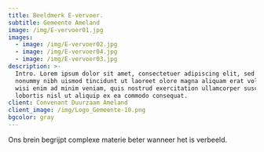 ```yaml
---
title: Beeldmerk E-vervoer.
subtitle: Gemeente Ameland
image: /img/E-vervoer01.jpg
images:
  - image: /img/E-vervoer02.jpg
  - image: /img/E-vervoer04.jpg
  - image: /img/E-vervoer03.jpg
description: >-
  Intro. Lorem ipsum dolor sit amet, consectetuer adipiscing elit, sed diam
  nonummy nibh uismod tincidunt ut laoreet olore magna aliquam erat volutpat. Ut
  wisi enim ad minim veniam, quis nostrud exercitation ullamcorper suscipit
  lobortis nisl ut aliquip ex ea commodo consequat.
client: Convenant Duurzaam Ameland
client_image: /img/Logo_Gemeente-10.png
bgcolor: gray
---
```


Ons brein begrijpt complexe materie beter wanneer het is verbeeld.